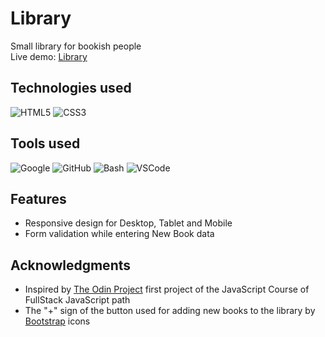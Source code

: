 # Library

Small library for bookish people <br> 
Live demo: [Library](https://krssclaire.github.io/library)


## Technologies used

![HTML5](https://img.shields.io/badge/html5-%23E34F26.svg?style=for-the-badge&logo=html5&logoColor=white)
![CSS3](https://img.shields.io/badge/css3-%231572B6.svg?style=for-the-badge&logo=css3&logoColor=white)

## Tools used

![Google](https://img.shields.io/badge/google-4285F4?style=for-the-badge&logo=google&logoColor=white)
![GitHub](https://img.shields.io/badge/GitHub-100000?style=for-the-badge&logo=github&logoColor=white)
![Bash](https://img.shields.io/badge/Bash-%23121011.svg?style=for-the-badge&logo=gnu-bash&logoColor=white)
![VSCode](https://img.shields.io/badge/VSCode-0078d7.svg?style=for-the-badge&logo=visual-studio-code&logoColor=white)


## Features

* Responsive design for Desktop, Tablet and Mobile
* Form validation while entering New Book data


## Acknowledgments

* Inspired by [The Odin Project](https://www.theodinproject.com/) first project of the JavaScript Course of FullStack JavaScript path
* The "+" sign of the button used for adding new books to the library by [Bootstrap](https://icons.getbootstrap.com/) icons
